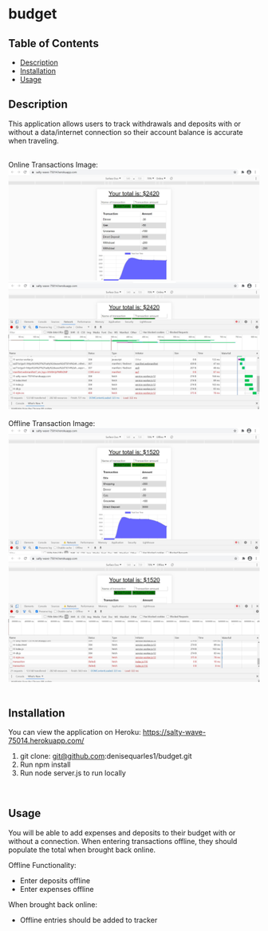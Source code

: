 # budget
## Table of Contents
* [Description](#description)
* [Installation](#installation)
* [Usage](#usage)

## Description 
This application allows users to track withdrawals and deposits with or without a data/internet connection so their account balance is accurate when traveling.

<br>
Online Transactions Image: <br>
 <img src="screenshot.JPG" alt="screenshot"> 
 <img src="screenshot2.jpg" alt="screenshot2"> 
 <br>
 <br>
 Offline Transaction Image: <br>
 <img src="screenshot3.JPG" alt="screenshot3"> 
 <img src="screenshot4.JPG" alt="screenshot4"> 
  
<br>
<br>

## Installation
You can view the application on Heroku: https://salty-wave-75014.herokuapp.com/

1. git clone: git@github.com:denisequarles1/budget.git
2. Run npm install
3. Run node server.js to run locally 
<br>

## Usage 
You will be able to add expenses and deposits to their budget with or without a connection. When entering transactions offline, they should populate the total when brought back online.

Offline Functionality:
* Enter deposits offline
* Enter expenses offline

When brought back online:
* Offline entries should be added to tracker
